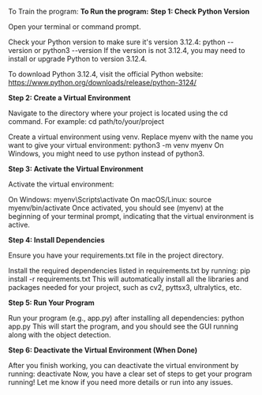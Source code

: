 To Train the program:
**To Run the program:**
**Step 1: Check Python Version**

  Open your terminal or command prompt.

  Check your Python version to make sure it's version 3.12.4: python --version or python3 --version
  If the version is not 3.12.4, you may need to install or upgrade Python to version 3.12.4.

  To download Python 3.12.4, visit the official Python website:
  https://www.python.org/downloads/release/python-3124/
  
**Step 2: Create a Virtual Environment**

  Navigate to the directory where your project is located using the cd command. For example: cd path/to/your/project
  
  Create a virtual environment using venv. Replace myenv with the name you want to give your virtual environment: python3 -m venv myenv
  On Windows, you might need to use python instead of python3.

**Step 3: Activate the Virtual Environment**

  Activate the virtual environment:

  On Windows: myenv\Scripts\activate
  On macOS/Linux: source myenv/bin/activate
  Once activated, you should see (myenv) at the beginning of your terminal prompt, indicating that the virtual environment is active.
  
**Step 4: Install Dependencies**

  Ensure you have your requirements.txt file in the project directory.

  Install the required dependencies listed in requirements.txt by running: pip install -r requirements.txt
  This will automatically install all the libraries and packages needed for your project, such as cv2, pyttsx3, ultralytics, etc.

**Step 5: Run Your Program**

  Run your program (e.g., app.py) after installing all dependencies: python app.py
  This will start the program, and you should see the GUI running along with the object detection.

**Step 6: Deactivate the Virtual Environment (When Done)**

  After you finish working, you can deactivate the virtual environment by running: deactivate
  Now, you have a clear set of steps to get your program running! Let me know if you need more details or run into any issues.

